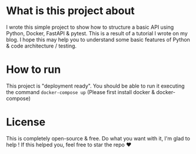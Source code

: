 # What is this project about

I wrote this simple project to show how to structure a basic API using Python, Docker, FastAPI & pytest. This is a result of a tutorial I wrote on my blog. I hope this may help you to understand some basic features of Python & code architecture / testing. 

# How to run

This project is "deployment ready". You should be able to run it executing the command `docker-compose up` (Please first install docker & docker-compose)

# License

This is completely open-source & free. Do what you want with it, I'm glad to help ! If this helped you, feel free to star the repo ❤️
